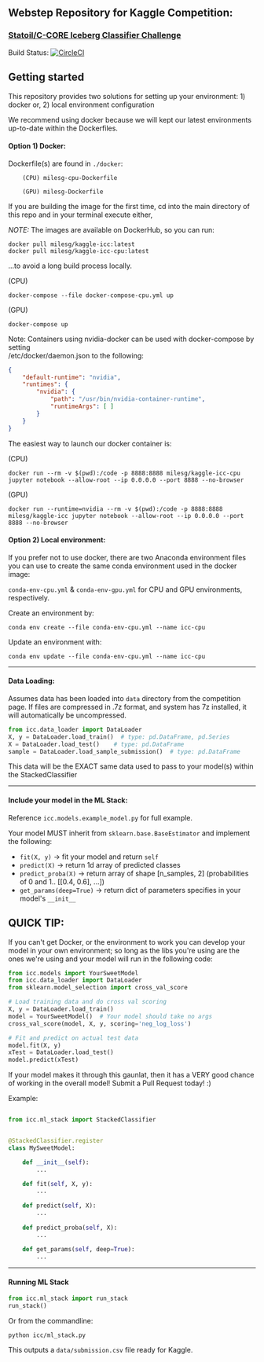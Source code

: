 ## Webstep Repository for Kaggle Competition:  
### [Statoil/C-CORE Iceberg Classifier Challenge](https://www.kaggle.com/c/statoil-iceberg-classifier-challenge)


Build Status: 
[![CircleCI](https://circleci.com/gh/milesgranger/StatoilCCoreKaggle/tree/master.svg?style=svg&circle-token=3fc7f5b381a1dd58d06545d0a1ccb71d96a96e3f)](https://circleci.com/gh/milesgranger/StatoilCCoreKaggle/tree/master)

## Getting started

This repository provides two solutions for setting up your environment: 
    1) docker or,
    2) local environment configuration

We recommend using docker because we will kept our latest environments up-to-date within the Dockerfiles.

#### Option 1) Docker:
Dockerfile(s) are found in `./docker`:

```commandline
    (CPU) milesg-cpu-Dockerfile

    (GPU) milesg-Dockerfile
```

If you are building the image for the first time, cd into the main directory of this repo and in your terminal execute either,

*NOTE:* The images are available on DockerHub, so you can run: 
```commandline
docker pull milesg/kaggle-icc:latest
docker pull milesg/kaggle-icc-cpu:latest
```
...to avoid a long build process locally.

(CPU)
```commandline
docker-compose --file docker-compose-cpu.yml up
```

(GPU)
```commandline
docker-compose up
```

Note: Containers using nvidia-docker can be used with docker-compose by setting   
/etc/docker/daemon.json to the following:  
```json
{
    "default-runtime": "nvidia",
    "runtimes": {
        "nvidia": {
            "path": "/usr/bin/nvidia-container-runtime",
            "runtimeArgs": [ ]
        }
    }
}
```

The easiest way to launch our docker container is:

(CPU)
```commandline
docker run --rm -v $(pwd):/code -p 8888:8888 milesg/kaggle-icc-cpu jupyter notebook --allow-root --ip 0.0.0.0 --port 8888 --no-browser
```

(GPU)
```commandline
docker run --runtime=nvidia --rm -v $(pwd):/code -p 8888:8888 milesg/kaggle-icc jupyter notebook --allow-root --ip 0.0.0.0 --port 8888 --no-browser
```


#### Option 2) Local environment:

If you prefer not to use docker, there are two Anaconda environment files
you can use to create the same conda environment used in the docker image:

`conda-env-cpu.yml` & `conda-env-gpu.yml` for CPU and GPU environments, respectively.  

Create an environment by:  
```commandline
conda env create --file conda-env-cpu.yml --name icc-cpu
```

Update an environment with: 
```commandline
conda env update --file conda-env-cpu.yml --name icc-cpu
```

---

#### Data Loading:
Assumes data has been loaded into `data` directory from the competition page. 
If files are compressed in .7z format, and system has 7z installed, it will automatically be uncompressed.  

```python
from icc.data_loader import DataLoader
X, y = DataLoader.load_train()  # type: pd.DataFrame, pd.Series
X = DataLoader.load_test()    # type: pd.DataFrame
sample = DataLoader.load_sample_submission()  # type: pd.DataFrame
```

This data will be the EXACT same data used to pass to your model(s) within the StackedClassifier

---

#### Include your model in the ML Stack:

Reference `icc.models.example_model.py` for full example.

Your model MUST inherit from `sklearn.base.BaseEstimator` and implement the following:
- `fit(X, y)` -> fit your model and return `self`
- `predict(X)` -> return 1d array of predicted classes
- `predict_proba(X)` -> return array of shape [n_samples, 2] (probabilities of 0 and 1.. [[0.4, 0.6], ...])
- `get_params(deep=True)` -> return dict of parameters specifies in your model's `__init__` 

## QUICK TIP:

If you can't get Docker, or the environment to work you can develop your 
model in your own environment; so long as the libs you're using are 
the ones we're using and your model will run in the following code:

```python
from icc.models import YourSweetModel
from icc.data_loader import DataLoader
from sklearn.model_selection import cross_val_score

# Load training data and do cross val scoring
X, y = DataLoader.load_train()
model = YourSweetModel()  # Your model should take no args
cross_val_score(model, X, y, scoring='neg_log_loss')

# Fit and predict on actual test data
model.fit(X, y)
xTest = DataLoader.load_test()
model.predict(xTest)
```

If your model makes it through this gaunlat, then it has a VERY good chance 
of working in the overall model! Submit a Pull Request today! :)


Example:
```python 

from icc.ml_stack import StackedClassifier


@StackedClassifier.register
class MySweetModel:

    def __init__(self):
        ...

    def fit(self, X, y):
        ...
        
    def predict(self, X):
        ...
        
    def predict_proba(self, X):
        ...
        
    def get_params(self, deep=True):
        ...
```

---


#### Running ML Stack

```python
from icc.ml_stack import run_stack
run_stack()
```

Or from the commandline:

```commandline
python icc/ml_stack.py
```

This outputs a `data/submission.csv` file ready for Kaggle.